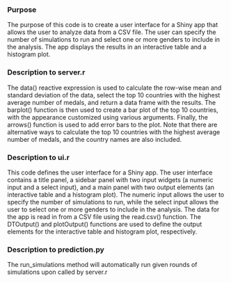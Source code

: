 
### Purpose
The purpose of this code is to create a user interface for a Shiny app that allows the user to analyze data from a CSV file. The user can specify the number of simulations to run and select one or more genders to include in the analysis. The app displays the results in an interactive table and a histogram plot.

### Description to server.r
The data() reactive expression is used to calculate the row-wise mean and standard deviation of the data, select the top 10 countries with the highest average number of medals, and return a data frame with the results. The barplot() function is then used to create a bar plot of the top 10 countries, with the appearance customized using various arguments. Finally, the arrows() function is used to add error bars to the plot. Note that there are alternative ways to calculate the top 10 countries with the highest average number of medals, and the country names are also included.

### Description to ui.r
This code defines the user interface for a Shiny app. The user interface contains a title panel, a sidebar panel with two input widgets (a numeric input and a select input), and a main panel with two output elements (an interactive table and a histogram plot). The numeric input allows the user to specify the number of simulations to run, while the select input allows the user to select one or more genders to include in the analysis. The data for the app is read in from a CSV file using the read.csv() function. The DTOutput() and plotOutput() functions are used to define the output elements for the interactive table and histogram plot, respectively.

### Description to prediction.py
The run_simulations method will automatically run given rounds of simulations upon called by server.r